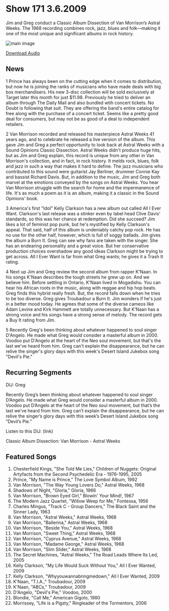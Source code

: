 # Show 171 3.6.2009
Jim and Greg conduct a Classic Album Dissection of Van Morrison’s Astral Weeks. The 1968 recording combines rock, jazz, blues and folk—making it one of the most unique and significant albums in rock history. 

![main image](http://www.soundopinions.org/images/cad_astral.jpg)

[Download Audio](http://audio.soundopinions.org/streams/2009/03/so_20090306.m3u)

## News
1 Prince has always been on the cutting edge when it comes to distribution, but now he is joining the ranks of musicians who have made deals with big box merchandisers. His new 3-disc collection will be sold exclusively at Target later this month for just $11.98. Previously he tried to deliver an album through The Daily Mail and also bundled wtih concert tickets. No Doubt is following that suit. They are offering the band's entire catalog for free along with the purchase of a concert ticket. Seems like a pretty good deal for consumers, but may not be as good of a deal to independent retailers.

2 Van Morrison recorded and released his masterpiece Astral Weeks 41 years ago, and to celebrate he released a live version of the album. This gave Jim and Greg a perfect opportunity to look back at Astral Weeks with a Sound Opinions Classic Dissection. Astral Weeks didn't produce huge hits, but as Jim and Greg explain, this record is unique from any other in Van Morrison's collection, and in fact, in rock history. It melds rock, blues, folk and jazz in such a way that makes it hard to define. The jazz musicians who contributed to this sound were guitarist Jay Berliner, drummer Connie Kay and bassist Richard Davis. But, in addition to the music, Jim and Greg both marvel at the emotions conveyed by the songs on Astral Weeks. You hear Van Morrison struggle with the search for home and the impermanence of life. It's as much a poem as it is an album, making it a classic in the Sound Opinions' book.

3 America's first "Idol" Kelly Clarkson has a new album out called All I Ever Want. Clarkson's last release was a stinker even by label head Clive Davis' standards, so this was her chance at redemption. Did she succeed? Jim likes a lot of feminist pop punk, but he's mystified by Kelly Clarkson's appeal. That said, half of this album is undeniably catchy pop rock. He has no use for the other half, however, which is full of soggy ballads. Jim gives the album a Burn It. Greg can see why fans are taken with the singer. She has an endearing personality and a great voice. But her conservative production choices overshadow any good ideas Clarkson might be trying to get across. All I Ever Want is far from what Greg wants; he gives it a Trash It rating.

4 Next up Jim and Greg review the second album from rapper K'Naan. In his songs K'Naan describes the tough streets he grew up on. And we believe him. Before settling in Ontario, K'Naan lived in Mogadishu. You can hear his African roots in the music, along with reggae and hip hop beats. Greg finds this hybrid really fresh. But, the record falls down when he tries to be too diverse. Greg gives Troubadour a Burn It. Jim wonders if he's just in a better mood today. He agrees that some of the diverse cameos like Adam Levine and Kirk Hammett are totally unnecessary. But K'Naan has a strong voice and his songs have a strong sense of melody. The record gets a Buy It rating from Jim.

5 Recently Greg's been thinking about whatever happened to soul singer D'Angelo. He made what Greg would consider a masterful album in 2000. Voodoo put D'Angelo at the heart of the Neo soul movement, but that's the last we've heard from him. Greg can't explain the disappearance, but he can relive the singer's glory days with this week's Desert Island Jukebox song "Devil's Pie."

## Recurring Segments
DIJ: Greg

Recently Greg’s been thinking about whatever happened to soul singer D’Angelo. He made what Greg would consider a masterful album in 2000. Voodoo put D’Angelo at the heart of the Neo soul movement, but that’s the last we’ve heard from him. Greg can’t explain the disappearance, but he can relive the singer’s glory days with this week’s Desert Island Jukebox song “Devil’s Pie.”

Listen to this DIJ: (link)

Classic Album Dissection: Van Morrison - Astral Weeks 

## Featured Songs
1. Chesterfield Kings, "She Told Me Lies," Children of Nuggets: Original Artyfacts from the Second Psychedelic Era - 1976-1995, 2005
2. Prince, "My Name is Prince," The Love Symbol Album, 1992
3. Van Morrison, "The Way Young Lovers Do," Astral Weeks, 1968
4. Shadows of Night, "Gloria," Gloria, 1966
5. Van Morrison, "Brown Eyed Girl," Blowin' Your Mind!, 1967
6. The Modern Jazz Quartet, "Willow Weep for Me," Fontessa, 1956
7. Charles Mingus, "Track C - Group Dancers," The Black Saint and the Sinner Lady, 1963
8. Van Morrison, "Astral Weeks," Astral Weeks, 1968
9. Van Morrison, "Ballerina," Astral Weeks, 1968
10. Van Morrison, "Beside You," Astral Weeks, 1968
11. Van Morrison, "Sweet Thing," Astral Weeks, 1968
12. Van Morrison, "Cyprus Avenue," Astral Weeks, 1968
13. Van Morrison, "Madame George," Astral Weeks, 1968
14. Van Morrison, "Slim Slider," Astral Weeks, 1968
15. The Secret Machines, "Astral Weeks," The Road Leads Where Its Led, 2005
16. Kelly Clarkson, "My Life Would Suck Without You," All I Ever Wanted, 2009
17. Kelly Clarkson, "Whyyouwannabringmedown," All I Ever Wanted, 2009
18. K'Naan, "T.I.A.," Troubadour, 2009
19. K'Naan, "ABCs," Troubadour, 2009
20. D'Angelo, "Devil's Pie," Voodoo, 2000
21. Blondie, "Call Me," American Gigolo, 1980
22. Morrissey, "Life is a Pigsty," Ringleader of the Tormentors, 2006
